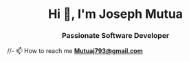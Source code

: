 <h1 align="center">Hi 👋, I'm Joseph Mutua</h1>
<h3 align="center">Passionate Software Developer</h3>


//- 📫 How to reach me **Mutuaj793@gmail.com**


